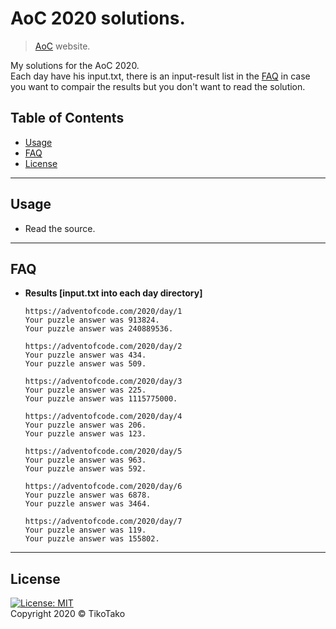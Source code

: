 # AoC 2020 solutions.

> [AoC](https://adventofcode.com/2020) website.

My solutions for the AoC 2020.<br />
Each day have his input.txt, there is an input-result list in the [FAQ](#faq) in case you want to compair the results but you don't want to read the solution.

## Table of Contents

- [Usage](#Usage)
- [FAQ](#faq)
- [License](#license)

---

## Usage

- Read the source.

---

## FAQ
- **Results [input.txt into each day directory]**
    ```<language>
    https://adventofcode.com/2020/day/1
    Your puzzle answer was 913824.
    Your puzzle answer was 240889536.

    https://adventofcode.com/2020/day/2
    Your puzzle answer was 434.
    Your puzzle answer was 509.

    https://adventofcode.com/2020/day/3
    Your puzzle answer was 225.
    Your puzzle answer was 1115775000.

    https://adventofcode.com/2020/day/4
    Your puzzle answer was 206.
    Your puzzle answer was 123.

    https://adventofcode.com/2020/day/5
    Your puzzle answer was 963.
    Your puzzle answer was 592.

    https://adventofcode.com/2020/day/6
    Your puzzle answer was 6878.
    Your puzzle answer was 3464.

    https://adventofcode.com/2020/day/7
    Your puzzle answer was 119.
    Your puzzle answer was 155802.
    ```
   
---

## License
[![License: MIT](https://img.shields.io/badge/License-MIT-lightgreen)](https://raw.githubusercontent.com/TikoTako/TikoTako/main/Licenze/MIT)<br/>
Copyright 2020 © TikoTako
